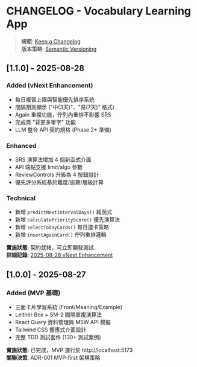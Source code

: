 # CHANGELOG - Vocabulary Learning App

> **規範**: [Keep a Changelog](https://keepachangelog.com/en/1.0.0/)  
> **版本策略**: [Semantic Versioning](https://semver.org/)

## [1.1.0] - 2025-08-28

### Added (vNext Enhancement)
- 每日複習上限與智能優先排序系統
- 間隔預測顯示 ("中(3天)"、"易(7天)" 格式)
- Again 重複功能，佇列內重排不影響 SRS
- 完成頁 "背更多單字" 功能
- LLM 整合 API 契約規格 (Phase 2+ 準備)

### Enhanced  
- SRS 演算法增加 4 個新函式介面
- API 端點支援 limit/algo 參數
- ReviewControls 升級為 4 按鈕設計
- 優先評分系統基於難度/逾期/層級計算

### Technical
- 新增 `predictNextIntervalDays()` 純函式
- 新增 `calculatePriorityScore()` 優先演算法
- 新增 `selectTodayCards()` 每日選卡策略
- 新增 `insertAgainCard()` 佇列重排邏輯

**實施狀態**: 契約就緒，可立即開發測試  
**詳細記錄**: [2025-08-28 vNext Enhancement](updates/2025-08-28-vnext-enhancement.md)

## [1.0.0] - 2025-08-27

### Added (MVP 基礎)
- 三面卡片學習系統 (Front/Meaning/Example)
- Leitner Box + SM-2 間隔重複演算法  
- React Query 資料管理與 MSW API 模擬
- Tailwind CSS 響應式介面設計
- 完整 TDD 測試套件 (130+ 測試案例)

**實施狀態**: 已完成，MVP 運行於 http://localhost:5173  
**關聯決策**: ADR-001 MVP-first 架構策略